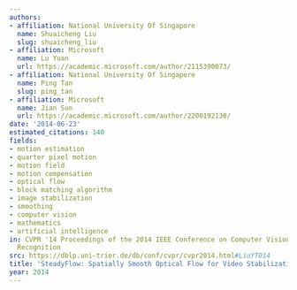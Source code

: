```yaml
---
authors:
- affiliation: National University Of Singapore
  name: Shuaicheng Liu
  slug: shuaicheng_liu
- affiliation: Microsoft
  name: Lu Yuan
  url: https://academic.microsoft.com/author/2115390073/
- affiliation: National University Of Singapore
  name: Ping Tan
  slug: ping_tan
- affiliation: Microsoft
  name: Jian Sun
  url: https://academic.microsoft.com/author/2200192130/
date: '2014-06-23'
estimated_citations: 140
fields:
- motion estimation
- quarter pixel motion
- motion field
- motion compensation
- optical flow
- block matching algorithm
- image stabilization
- smoothing
- computer vision
- mathematics
- artificial intelligence
in: CVPR '14 Proceedings of the 2014 IEEE Conference on Computer Vision and Pattern
  Recognition
src: https://dblp.uni-trier.de/db/conf/cvpr/cvpr2014.html#LiuYT014
title: 'SteadyFlow: Spatially Smooth Optical Flow for Video Stabilization'
year: 2014
---
```

